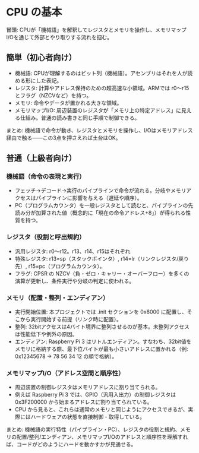 # CPU の基本

冒頭: CPUが「機械語」を解釈してレジスタとメモリを操作し、メモリマップI/Oを通じて外部とやり取りする流れを掴む。

## 簡単（初心者向け）

- 機械語: CPUが理解するのはビット列（機械語）。アセンブリはそれを人が読める形にした表記。
- レジスタ: 計算やアドレス保持のための超高速な小領域。ARMでは r0〜r15 とフラグ（NZCVなど）を持つ。
- メモリ: 命令やデータが置かれる大きな領域。
- メモリマップI/O: 周辺装置のレジスタが「メモリ上の特定アドレス」に見える仕組み。普通の読み書きと同じ手順で制御できる。

まとめ: 機械語で命令が動き、レジスタとメモリを操作し、I/Oはメモリアドレス経由で触る——この3点を押さえれば土台はOK。

## 普通（上級者向け）

### 機械語（命令の表現と実行）

- フェッチ→デコード→実行のパイプラインで命令が流れる。分岐やメモリアクセスはパイプラインに影響を与える（遅延や順序）。
- PC（プログラムカウンタ）を一般レジスタとして読むと、パイプラインの先読み分が加算された値（概念的に「現在の命令アドレス+8」）が得られる性質を持つ。

### レジスタ（役割と呼出規約）

- 汎用レジスタ: r0〜r12。r13、r14、r15はそれぞれ
- 特殊レジスタ: r13=sp（スタックポインタ）, r14=lr（リンクレジスタ/戻り先）, r15=pc（プログラムカウンタ）。
- フラグ: CPSR の NZCV（負・ゼロ・キャリー・オーバーフロー）を多くの演算が更新し、条件実行や分岐の判定に使われる。

### メモリ（配置・整列・エンディアン）

- 実行開始位置: 本プロジェクトでは .init セクションを 0x8000 に配置し、そこから実行開始する前提（リンク時に配置）。
- 整列: 32bitアクセスは4バイト境界に整列させるのが基本。未整列アクセスは性能低下や例外の原因。
- エンディアン: Raspberry Pi 3 はリトルエンディアン。すなわち、32bit値をメモリに格納する際、最下位バイトが最も小さいアドレスに置かれる（例: 0x12345678 → 78 56 34 12 の順で格納）。

### メモリマップI/O（アドレス空間と順序性）

- 周辺装置の制御レジスタはメモリアドレスに割り当てられる。
- 例えば Raspberry Pi 3 では、GPIO（汎用入出力）の制御レジスタは 0x3F200000 から始まるアドレスに割り当てられている。
- CPU から見ると、これらは通常のメモリと同じようにアクセスできるが、実際にはハードウェアの状態を直接制御・取得している。

まとめ: 機械語の実行特性（パイプライン・PC）、レジスタの役割と規約、メモリの配置/整列/エンディアン、メモリマップI/Oのアドレスと順序性を理解すれば、コードがどのようにハードを動かすかが見通せる。
